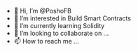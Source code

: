 - 👋 Hi, I’m @PoshoFB
- 👀 I’m interested in Build Smart Contracts
- 🌱 I’m currently learning Solidity
- 💞️ I’m looking to collaborate on ...
- 📫 How to reach me ...

<!---
PoshoFB/PoshoFB is a ✨ special ✨ repository because its `README.md` (this file) appears on your GitHub profile.
You can click the Preview link to take a look at your changes.
--->
